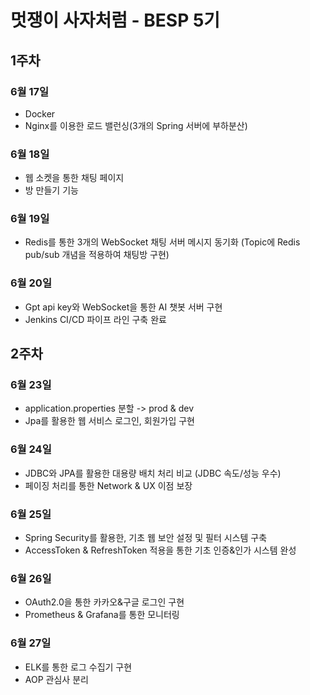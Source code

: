 # 멋쟁이 사자처럼 - BESP 5기 

## 1주차
### 6월 17일 
* Docker
* Nginx를 이용한 로드 밸런싱(3개의 Spring 서버에 부하분산)
### 6월 18일 
* 웹 소켓을 통한 채팅 페이지  
* 방 만들기 기능 
### 6월 19일 
* Redis를 통한 3개의 WebSocket 채팅 서버 메시지 동기화 (Topic에 Redis pub/sub 개념을 적용하여 채팅방 구현) 
### 6월 20일 
* Gpt api key와 WebSocket을 통한 AI 챗봇 서버 구현 
* Jenkins CI/CD 파이프 라인 구축 완료
## 2주차
### 6월 23일 
* application.properties 분할 -> prod & dev
* Jpa를 활용한 웹 서비스 로그인, 회원가입 구현
### 6월 24일 
* JDBC와 JPA를 활용한 대용량 배치 처리 비교 (JDBC 속도/성능 우수)
* 페이징 처리를 통한 Network & UX 이점 보장 
### 6월 25일
* Spring Security를 활용한, 기초 웹 보안 설정 및 필터 시스템 구축 
* AccessToken & RefreshToken 적용을 통한 기초 인증&인가 시스템 완성
### 6월 26일 
* OAuth2.0을 통한 카카오&구글 로그인 구현
* Prometheus & Grafana를 통한 모니터링 
### 6월 27일 
* ELK를 통한 로그 수집기 구현 
* AOP 관심사 분리


